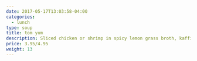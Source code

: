 ```yaml
---
date: 2017-05-17T13:03:58-04:00
categories:
  - lunch
type: soup
title: tom yum
description: Sliced chicken or shrimp in spicy lemon grass broth, kaffir lime and hot pepper.
price: 3.95/4.95
weight: 13
---
```

